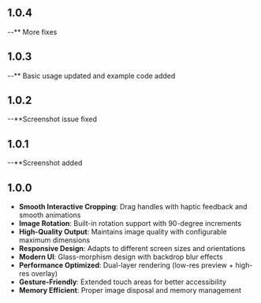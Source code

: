 ## 1.0.4
--** More fixes

## 1.0.3
--** Basic usage updated and example code added

## 1.0.2
--**Screenshot issue fixed

## 1.0.1
--**Screenshot added

## 1.0.0

- **Smooth Interactive Cropping**: Drag handles with haptic feedback and smooth animations
- **Image Rotation**: Built-in rotation support with 90-degree increments
- **High-Quality Output**: Maintains image quality with configurable maximum dimensions
- **Responsive Design**: Adapts to different screen sizes and orientations
- **Modern UI**: Glass-morphism design with backdrop blur effects
- **Performance Optimized**: Dual-layer rendering (low-res preview + high-res overlay)
- **Gesture-Friendly**: Extended touch areas for better accessibility
- **Memory Efficient**: Proper image disposal and memory management
